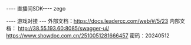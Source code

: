 ---- 直播间SDK----
zego 

---- 游戏对接 ---
外部文档：https://docs.leadercc.com/web/#/5/23
内部文档：
http://38.55.193.60:8085/swagger-ui/
https://www.showdoc.com.cn/2510051281666457
密码：20240512
